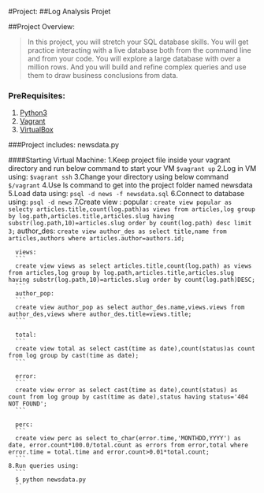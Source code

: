 #Project:
##Log Analysis Projet

##Project Overview:
>In this project, you will stretch your SQL database skills. You will get practice interacting with a live database both from the command line and from your code. You will explore a large database with over a million rows. And you will build and refine complex queries and use them to draw business conclusions from data.

### PreRequisites:
  1. [Python3](https://www.python.org/)
  2. [Vagrant](https://www.vagrantup.com/)
  3. [VirtualBox](https://www.virtualbox.org/)

###Project includes:
    newsdata.py

####Starting Virtual Machine:
   1.Keep project file inside your vagrant directory and run below command to start your VM
     ```
    $vagrant up
     ``` 
   2.Log in VM using:
     ```
    $vagrant ssh
     ```
   3.Change your directory using below command
      ```
    $/vagrant
      ```
   4.Use ls command to get into the project folder named  newsdata
   5.Load data using:
    ```
    psql -d news -f newsdata.sql
    ```
   6.Connect to database using:
    ```
    psql -d news
    ```
    7.Create view :
       popular :
      ```
      create view popular as selecty articles.title,count(log.path)as views from articles,log group by log.path,articles.title,articles.slug having substr(log.path,10)=articles.slug order by count(log.path) desc limit 3;
      ```
      author_des:
      ```
      create view author_des as select title,name from articles,authors where articles.author=authors.id;
      ```

      views:
      ```
      create view views as select articles.title,count(log.path) as views from articles,log group by log.path,articles.title,articles.slug having substr(log.path,10)=articles.slug order by count(log.path)DESC;
      ```
      author_pop:
      ```
      create view author_pop as select author_des.name,views.views from author_des,views where author_des.title=views.title;
      ```

      total:
      ```
      create view total as select cast(time as date),count(status)as count from log group by cast(time as date);
      ```

      error:
      ```
      create view error as select cast(time as date),count(status) as count from log group by cast(time as date),status having status='404 NOT FOUND';
      ```

      perc:
      ```
      create view perc as select to_char(error.time,'MONTHDD,YYYY') as date, error.count*100.0/total.count as errors from error,total where error.time = total.time and error.count>0.01*total.count;
      ```
    8.Run queries using:
      ```
      $ python newsdata.py
      `` 








